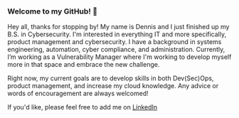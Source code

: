 ### Welcome to my GitHub! 👋

Hey all, thanks for stopping by! My name is Dennis and I just finished up my B.S. in Cybersecurity. I'm interested in everything IT and more specifically, product management and cybersecurity. I have a background in systems engineering, automation, cyber compliance, and administration. Currently, I’m working as a Vulnerability Manager where I'm working to develop myself more in that space and embrace the new challenge.

Right now, my current goals are to develop skills in both Dev(Sec)Ops, product management, and increase my cloud knowledge. Any advice or words of encouragement are always welcomed!


If you'd like, please feel free to add me on [LinkedIn](https://www.linkedin.com/in/dennis-perrone)

<!--
**dennis-perrone/dennis-perrone** is a ✨ _special_ ✨ repository because its `README.md` (this file) appears on your GitHub profile.

Here are some ideas to get you started:

- 🔭 I’m currently working on ...
- 🌱 I’m currently learning ...
- 👯 I’m looking to collaborate on ...
- 🤔 I’m looking for help with ...
- 💬 Ask me about ...
- 📫 How to reach me: ...
- 😄 Pronouns: ...
- ⚡ Fun fact: ...
-->
